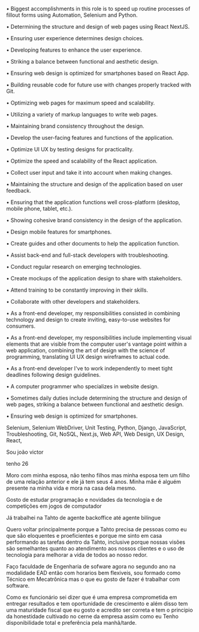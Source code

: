 • Biggest accomplishments in this role is to speed up routine processes of fillout forms using Automation, Selenium and Python.

• Determining the structure and design of web pages using React NextJS.

• Ensuring user experience determines design choices.

• Developing features to enhance the user experience.

• Striking a balance between functional and aesthetic design.

• Ensuring web design is optimized for smartphones based on React App.

• Building reusable code for future use with changes properly tracked with Git.

• Optimizing web pages for maximum speed and scalability.

• Utilizing a variety of markup languages to write web pages.

• Maintaining brand consistency throughout the design.

• Develop the user-facing features and functions of the application.

• Optimize UI UX by testing designs for practicality.

• Optimize the speed and scalability of the React application.

• Collect user input and take it into account when making changes.

• Maintaining the structure and design of the application based on user feedback.

• Ensuring that the application functions well cross-platform (desktop, mobile phone, tablet, etc.).

• Showing cohesive brand consistency in the design of the application.

• Design mobile features for smartphones.

• Create guides and other documents to help the application function.

• Assist back-end and full-stack developers with troubleshooting.

• Conduct regular research on emerging technologies.

• Create mockups of the application design to share with stakeholders.

• Attend training to be constantly improving in their skills.

• Collaborate with other developers and stakeholders.

• As a front-end developer, my responsibilities consisted in combining technology and design to create inviting, easy-to-use websites for consumers. 

• As a front-end developer, my responsibilities include implementing visual elements that are visible from the computer user's vantage point within a web application, combining the art of design with the science of programming, translating UI UX design wireframes to actual code.

• As a front-end developer I've to work independently to meet tight deadlines following design guidelines. 

• A computer programmer who specializes in website design.

• Sometimes daily duties include determining the structure and design of web pages, striking a balance between functional and aesthetic design.

• Ensuring web design is optimized for smartphones.

Selenium,
Selenium WebDriver,
Unit Testing,
Python,
Django,
JavaScript,
Troubleshooting,
Git,
NoSQL,
Next.js,
Web API,
Web Design,
UX Design,
React,


Sou joão victor

tenho 26

Moro com minha esposa, não tenho filhos mas minha esposa tem um filho de uma relação anterior e ele já tem seus 4 anos. Minha mãe é alguém presente na minha vida e mora na casa dela mesmo.

Gosto de estudar programação e novidades da tecnologia e de competições em jogos de computador

Já trabalhei na Tahto de agente backoffice até agente bilíngue

Quero voltar principalmente porque a Tahto precisa de pessoas como eu que são 
eloquentes e proeficientes e porque me sinto em casa performando as tarefas dentro da Tahto,
inclusive porque nossas visões são semelhantes quanto ao atendimento aos nossos clientes
e o uso de tecnologia para melhorar a vida de todos ao nosso redor.

Faço faculdade de Engenharia de sofware agora no segundo ano na modalidade EAD 
então com horarios bem flexiveis, sou formado como Técnico em Mecatrônica 
mas o que eu gosto de fazer é trabalhar com software.

Como ex funcionário sei dizer que é uma empresa comprometida em entregar
resultados e tem oportunidade de crescimento e além disso tem uma maturidade fiscal
que eu gosto e acredito ser correta e tem o principio da honestidade cultivado no cerne da empresa assim como eu
Tenho disponibilidade total e preferência pela manhã/tarde.
